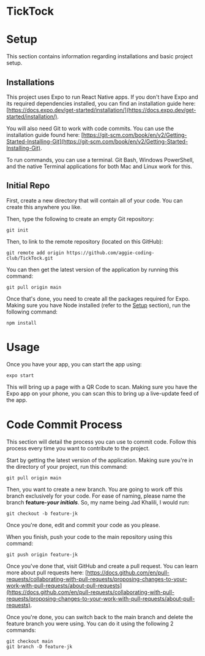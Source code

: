 # TickTock
# Setup
This section contains information regarding installations and basic project setup.

## Installations
This project uses Expo to run React Native apps. If you don't have Expo and its required dependencies installed, you can find an installation guide here: [https://docs.expo.dev/get-started/installation/](https://docs.expo.dev/get-started/installation/).

You will also need Git to work with code commits. You can use the installation guide found here: [https://git-scm.com/book/en/v2/Getting-Started-Installing-Git](https://git-scm.com/book/en/v2/Getting-Started-Installing-Git).

To run commands, you can use a terminal. Git Bash, Windows PowerShell, and the native Terminal applications for both Mac and Linux work for this.

## Initial Repo
First, create a new directory that will contain all of your code. You can create this anywhere you like.

Then, type the following to create an empty Git repository:

    git init

Then, to link to the remote repository (located on this GitHub):

    git remote add origin https://github.com/aggie-coding-club/TickTock.git

You can then get the latest version of the application by running this command:

    git pull origin main

Once that's done, you need to create all the packages required for Expo. Making sure you have Node installed (refer to the [Setup](#Setup) section), run the following command:

    npm install


# Usage
Once you have your app, you can start the app using:

    expo start

This will bring up a page with a QR Code to scan. Making sure you have the Expo app on your phone, you can scan this to bring up a live-update feed of the app.

# Code Commit Process
This section will detail the process you can use to commit code. Follow this process every time you want to contribute to the project.


Start by getting the latest version of the application. Making sure you're in the directory of your project, run this command:

    git pull origin main

Then, you want to create a new branch. You are going to work off this branch exclusively for your code. For ease of naming, please name the branch **feature-*your initials***. So, my name being Jad Khalili, I would run:

    git checkout -b feature-jk

Once you're done, edit and commit your code as you please.

When you finish, push your code to the main repository using this command:

    git push origin feature-jk

Once you've done that, visit GitHub and create a pull request. You can learn more about pull requests here: [https://docs.github.com/en/pull-requests/collaborating-with-pull-requests/proposing-changes-to-your-work-with-pull-requests/about-pull-requests](https://docs.github.com/en/pull-requests/collaborating-with-pull-requests/proposing-changes-to-your-work-with-pull-requests/about-pull-requests).

Once you're done, you can switch back to the main branch and delete the feature branch you were using. You can do it using the following 2 commands:

    git checkout main
    git branch -D feature-jk

